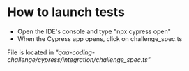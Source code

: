 # **How to launch tests**

* Open the IDE's console and type "npx cypress open"
* When the Cypress app opens, click on challenge_spec.ts

File is located in *"qaa-coding-challenge/cypress/integration/challenge_spec.ts"*
